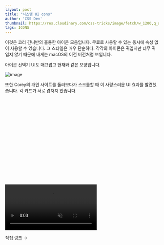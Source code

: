 ```yaml
---
layout: post
title: "시스템 UI cons"
author: 'CSS Dev'
thumbnail: https://res.cloudinary.com/css-tricks/image/fetch/w_1200,q_auto,f_auto/https://css-tricks.com/wp-content/uploads/2020/08/uisystem-icons.png
tags: ICONS
---
```



이것은 코리 긴니반의 훌륭한 아이콘 모음입니다. 무료로 사용할 수 있는 동시에 속성 없이 사용할 수 있습니다. 그 스타일은 매우 단순하다. 각각의 아이콘은 귀엽지만 너무 귀엽지 않기 때문에 내게는 macOS의 이전 버전처럼 보입니다.

아이콘 선택기 UI도 매끄럽고 현재와 같은 모양입니다.

![image](https://i2.wp.com/css-tricks.com/wp-content/uploads/2020/08/Screen-Shot-2020-08-05-at-9.09.59-AM.png?resize=1024%2C595&ssl=1)

또한 Corey의 개인 사이트를 둘러보다가 스크롤할 때 이 사랑스러운 UI 효과를 발견했습니다. 각 카드가 서로 겹쳐져 있습니다.


<div class="video_wrapper" style="padding-top: 56.25%;">
    <video controls="" loop="" muted="" src="https://css-tricks.com/wp-content/uploads/2020/08/corey.mp4" name="fitvid0"></video>
</div>


직접 링크 →